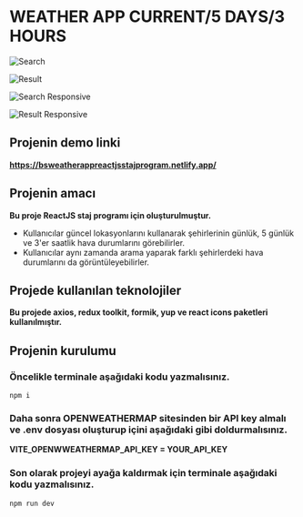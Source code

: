 # WEATHER APP CURRENT/5 DAYS/3 HOURS

![Search](https://github.com/SelvBerkay/ReactJS-Staj-Program---Weather-App/assets/137525654/2283dba8-0ce2-49cb-8648-de88bcdd5cac)


![Result](https://github.com/SelvBerkay/ReactJS-Staj-Program---Weather-App/assets/137525654/4491ac8a-a7d8-4322-8241-c73768378cc6)


![Search Responsive](https://github.com/SelvBerkay/ReactJS-Staj-Program---Weather-App/assets/137525654/cb4168a8-c56b-400a-9d5a-bfbedf986530)

![Result Responsive](https://github.com/SelvBerkay/ReactJS-Staj-Program---Weather-App/assets/137525654/44eded6b-3c4b-4e07-9192-ffbca4de170f)


## Projenin demo linki

**https://bsweatherappreactjsstajprogram.netlify.app/**


## Projenin amacı 

**Bu proje ReactJS staj programı için oluşturulmuştur.**

+ Kullanıcılar güncel lokasyonlarını kullanarak şehirlerinin günlük, 5 günlük ve 3'er saatlik hava durumlarını görebilirler.
+ Kullanıcılar aynı zamanda arama yaparak farklı şehirlerdeki hava durumlarını da görüntüleyebilirler.

## Projede kullanılan teknolojiler

**Bu projede axios, redux toolkit, formik, yup ve react icons paketleri kullanılmıştır.**


## Projenin kurulumu 

### Öncelikle terminale aşağıdaki kodu yazmalısınız.
```
npm i
```

### Daha sonra OPENWEATHERMAP sitesinden bir API key almalı ve .env dosyası oluşturup içini aşağıdaki gibi doldurmalısınız.

**VITE_OPENWWEATHERMAP_API_KEY = YOUR_API_KEY**

### Son olarak projeyi ayağa kaldırmak için terminale aşağıdaki kodu yazmalısınız.
```
npm run dev
```

